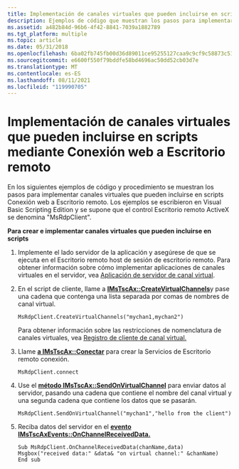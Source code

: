 ```yaml
---
title: Implementación de canales virtuales que pueden incluirse en scripts mediante Conexión web a Escritorio remoto
description: Ejemplos de código que muestran los pasos para implementar canales virtuales que pueden incluirse en scripts con Conexión web a Escritorio remoto.
ms.assetid: a482b84d-96b6-4f42-8841-7039a1882789
ms.tgt_platform: multiple
ms.topic: article
ms.date: 05/31/2018
ms.openlocfilehash: 6ba02fb745fb00d36d89011ce95255127caa9c9cf9c58873c5168df5114d72f7
ms.sourcegitcommit: e6600f550f79bddfe58bd4696ac50dd52cb03d7e
ms.translationtype: MT
ms.contentlocale: es-ES
ms.lasthandoff: 08/11/2021
ms.locfileid: "119990705"
---
```

# <a name="implementing-scriptable-virtual-channels-by-using-remote-desktop-web-connection"></a>Implementación de canales virtuales que pueden incluirse en scripts mediante Conexión web a Escritorio remoto

En los siguientes ejemplos de código y procedimiento se muestran los pasos para implementar canales virtuales que pueden incluirse en scripts Conexión web a Escritorio remoto. Los ejemplos se escribieron en Visual Basic Scripting Edition y se supone que el control Escritorio remoto ActiveX se denomina "MsRdpClient".

**Para crear e implementar canales virtuales que pueden incluirse en scripts**

1.  Implemente el lado servidor de la aplicación y asegúrese de que se ejecuta en el Escritorio remoto host de sesión de escritorio remoto. Para obtener información sobre cómo implementar aplicaciones de canales virtuales en el servidor, vea [Aplicación de servidor de canal virtual](virtual-channel-server-application.md).
2.  En el script de cliente, llame a [**IMsTscAx::CreateVirtualChannels**](imstscax-createvirtualchannels.md)y pase una cadena que contenga una lista separada por comas de nombres de canal virtual.

    ```VB
    MsRdpClient.CreateVirtualChannels("mychan1,mychan2")
    ```

    

    Para obtener información sobre las restricciones de nomenclatura de canales virtuales, vea [Registro de cliente de canal virtual.](virtual-channel-client-registration.md)

3.  Llame [**a IMsTscAx::Conectar**](imstscax-connect.md) para crear la Servicios de Escritorio remoto conexión.

    ```VB
    MsRdpClient.connect
    ```

    

4.  Use el [**método IMsTscAx::SendOnVirtualChannel**](imstscax-sendonvirtualchannel.md) para enviar datos al servidor, pasando una cadena que contiene el nombre del canal virtual y una segunda cadena que contiene los datos que se pasarán.

    ```VB
    MsRdpClient.SendOnVirtualChannel("mychan1","hello from the client")
    ```

    

5.  Reciba datos del servidor en el [**evento IMsTscAxEvents::OnChannelReceivedData.**](imstscaxevents-onchannelreceiveddata.md)

    ```VB
    Sub MsRdpClient.OnChannelReceivedData(chanName,data)
    Msgbox("received data:" &data& "on virtual channel:" &chanName)
    End sub
    ```

    

 

 




